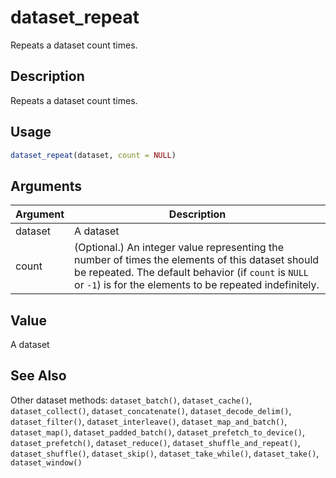 # dataset_repeat


Repeats a dataset count times.




## Description

Repeats a dataset count times.





## Usage
```r
dataset_repeat(dataset, count = NULL)
```




## Arguments


Argument      |Description
------------- |----------------
dataset | A dataset
count | (Optional.) An integer value representing the number of times the elements of this dataset should be repeated. The default behavior (if ``count`` is ``NULL`` or ``-1``) is for the elements to be repeated indefinitely.





## Value

A dataset






## See Also

Other dataset methods: 
`dataset_batch()`,
`dataset_cache()`,
`dataset_collect()`,
`dataset_concatenate()`,
`dataset_decode_delim()`,
`dataset_filter()`,
`dataset_interleave()`,
`dataset_map_and_batch()`,
`dataset_map()`,
`dataset_padded_batch()`,
`dataset_prefetch_to_device()`,
`dataset_prefetch()`,
`dataset_reduce()`,
`dataset_shuffle_and_repeat()`,
`dataset_shuffle()`,
`dataset_skip()`,
`dataset_take_while()`,
`dataset_take()`,
`dataset_window()`



